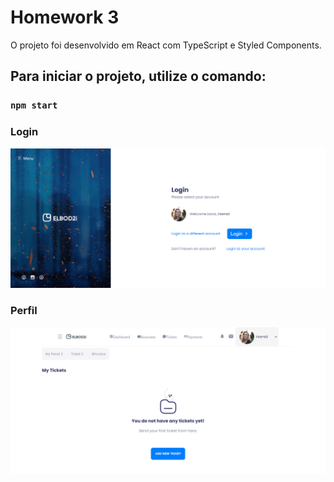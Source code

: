 # Homework 3

O projeto foi desenvolvido em React com TypeScript e Styled Components.

## Para iniciar o projeto, utilize o comando:

### `npm start`


### Login
 ![](/imagens/login.png)


### Perfil

![](/imagens/perfil-.png)


